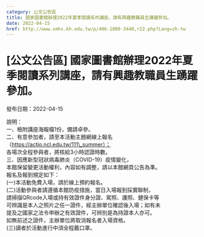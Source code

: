 ```yaml
---
category: 公文公告區
title: 國家圖書館辦理2022年夏季閱讀系列講座，請有興趣教職員生踴躍參加。
date: 2022-04-15
href: http://www.smhs.kh.edu.tw/p/406-1000-3440,r22.php?Lang=zh-tw
---
```


# [公文公告區] 國家圖書館辦理2022年夏季閱讀系列講座，請有興趣教職員生踴躍參加。

發布日期：2022-04-15

說明：  
一、檢附講座海報檔1份，備請卓參。  
二、有意參加者，請至本活動主題網線上報名  
（https://actio.ncl.edu.tw/111\_summer）；  
各場次全程參與者，將核給3小時認證時數。  
三、因應新型冠狀病毒肺炎（COVID-19）疫情變化，  
本館保留變更活動權利，內容如有調整，請以本館網頁公告為準。  
報名及報到規定如下：  
(一)本活動免費入場，請於線上預約報名。  
(二)活動參與者請遵循本館防疫措施，當日入場報到採實聯制，  
請掃描QRcode入場或持有效證件身分證、駕照、護照、健保卡等  
可辨識是本人之照片之任一證件，經主辦單位確認後入場；如有未  
提及之國家之法令申辦之有效證件，可辨別是為持證本人亦可。  
如無前述之證件，主辦單位將取消報名者入場資格。  
(三)讀者於活動進行中須全程戴口罩。

